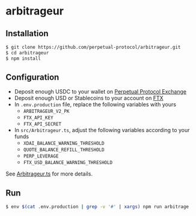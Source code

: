 # arbitrageur

## Installation

```bash
$ git clone https://github.com/perpetual-protocol/arbitrageur.git
$ cd arbitrageur
$ npm install
```

## Configuration

- Deposit enough USDC to your wallet on [Perpetual Protocol Exchange](https://perp.exchange/)
- Deposit enough USD or Stablecoins to your account on [FTX](https://ftx.com/)
- In `.env.production` file, replace the following variables with yours
    - `ARBITRAGEUR_V2_PK`
    - `FTX_API_KEY`
    - `FTX_API_SECRET`
- In `src/Arbitrageur.ts`, adjust the following variables according to your funds
    - `XDAI_BALANCE_WARNING_THRESHOLD`
    - `QUOTE_BALANCE_REFILL_THRESHOLD`
    - `PERP_LEVERAGE`
    - `FTX_USD_BALANCE_WARNING_THRESHOLD`

See [Arbitrageur.ts](https://github.com/perpetual-protocol/arbitrageur/blob/main/src/Arbitrageur.ts) for more details.

## Run

```bash
$ env $(cat .env.production | grep -v '#' | xargs) npm run arbitrage
```
